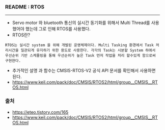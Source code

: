 ### README : RTOS
-------------------------------------------------------------------------------------
- Servo motor 와 bluetooth 통신의 실시간 동기화를 위해서 Multi Thread를 사용했어야 했는데 그로 인해 RTOS를 사용했다.
- RTOS란?
```
RTOS는 실시간 system 을 위해 개발된 운영체제이다. Multi Tasking 환경에서 Task 처리시간을 일관되게 유지하기 위한 용도로 사용한다. 각각의 Task는 시분할 System 하에서 우선순위 기반 스케쥴링을 통해 우선순위가 높은 Task 먼저 작업을 처리 할수있게 함으로써 구현한다.
```

- 추가적인 설명 과 함수는 CMSIS-RTOS-V2 공식 API 문서를 확인해서 사용하면 된다.
- https://www.keil.com/pack/doc/CMSIS/RTOS2/html/group__CMSIS__RTOS.html
### 출처
- https://eteo.tistory.com/165
- https://www.keil.com/pack/doc/CMSIS/RTOS2/html/group__CMSIS__RTOS.html
